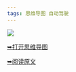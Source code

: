 ```yaml
---
tags: 思维导图 自动驾驶
---
```




![](http://assets.processon.com/chart_image/5f6abb44f346fb7adcfa23ef.png)

[➥打开思维导图](https://www.processon.com/view/link/603d8c147d9c087bdf73596b)

[➥阅读原文](https://mp.weixin.qq.com/s/rnFnbuP8_wAaOAadWfHZbQ)